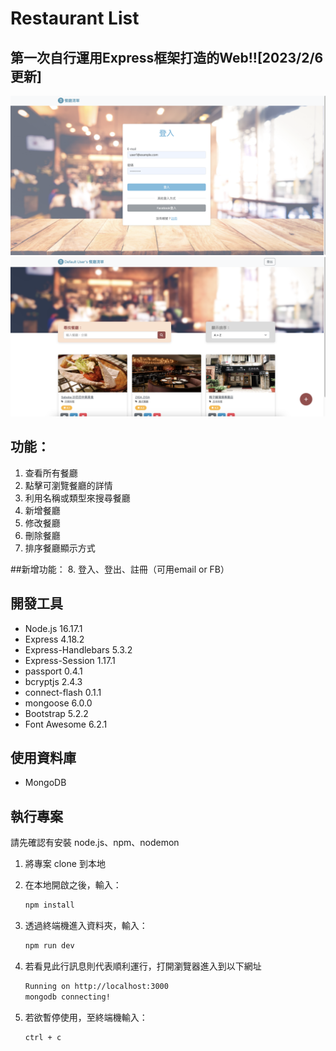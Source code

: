 # Restaurant List
## 第一次自行運用Express框架打造的Web!![2023/2/6更新]
![image](https://github.com/ElynnaChuang/restaurant-list/blob/main/public/login%20page.png)
![image](https://github.com/ElynnaChuang/restaurant-list/blob/main/public/home%20page.png)

## 功能：
1. 查看所有餐廳
2. 點擊可瀏覽餐廳的詳情
3. 利用名稱或類型來搜尋餐廳
4. 新增餐廳
5. 修改餐廳
6. 刪除餐廳
7. 排序餐廳顯示方式

##新增功能：
8. 登入、登出、註冊（可用email or FB）

## 開發工具
- Node.js 16.17.1
- Express 4.18.2
- Express-Handlebars 5.3.2
- Express-Session 1.17.1
- passport 0.4.1
- bcryptjs 2.4.3
- connect-flash 0.1.1 
- mongoose 6.0.0
- Bootstrap 5.2.2
- Font Awesome 6.2.1

## 使用資料庫
- MongoDB

## 執行專案
請先確認有安裝 node.js、npm、nodemon

1. 將專案 clone 到本地

2. 在本地開啟之後，輸入：
   ```bash
   npm install
   ```

3. 透過終端機進入資料夾，輸入：
   ```bash
   npm run dev
   ```

4. 若看見此行訊息則代表順利運行，打開瀏覽器進入到以下網址
   ```bash
   Running on http://localhost:3000
   mongodb connecting!

   ```

5. 若欲暫停使用，至終端機輸入：
   ```bash
   ctrl + c
   ```
